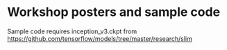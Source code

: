 # Workshop posters and sample code 

Sample code requires inception_v3.ckpt from https://github.com/tensorflow/models/tree/master/research/slim
